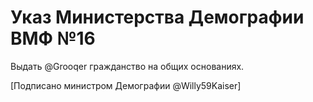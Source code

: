# Указ Министерства Демографии ВМФ №16

Выдать @Grooqer гражданство на общих основаниях.

[Подписано министром Демографии @Willy59Kaiser]

